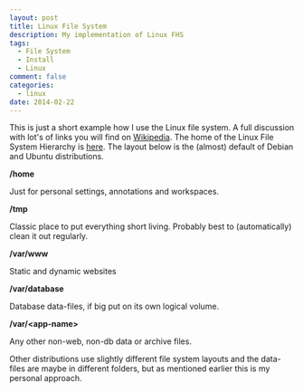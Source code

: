 ```yaml
---
layout: post
title: Linux File System
description: My implementation of Linux FHS
tags:
  - File System
  - Install
  - Linux
comment: false
categories:
  - linux
date: 2014-02-22
---
```


This is just a short example how I use the Linux file system. A full discussion with lot's of links you will find on [Wikipedia](http://en.wikipedia.org/wiki/Filesystem_Hierarchy_Standard "Wikipedia"). The home of the Linux File System Hierarchy is [here](http://www.pathname.com/fhs/ "FHS").
The layout below is the (almost) default of Debian and Ubuntu distributions.

**/home**

Just for personal settings, annotations and workspaces.

**/tmp**

Classic place to put everything short living. Probably best to (automatically) clean it out regularly.

**/var/www**

Static and dynamic websites

**/var/database**

Database data-files, if big put on its own logical volume.

**/var/&lt;app-name&gt;**

Any other non-web, non-db data or archive files.


Other distributions use slightly different file system layouts and the data-files are maybe in different folders, but as mentioned earlier this is my personal approach.
